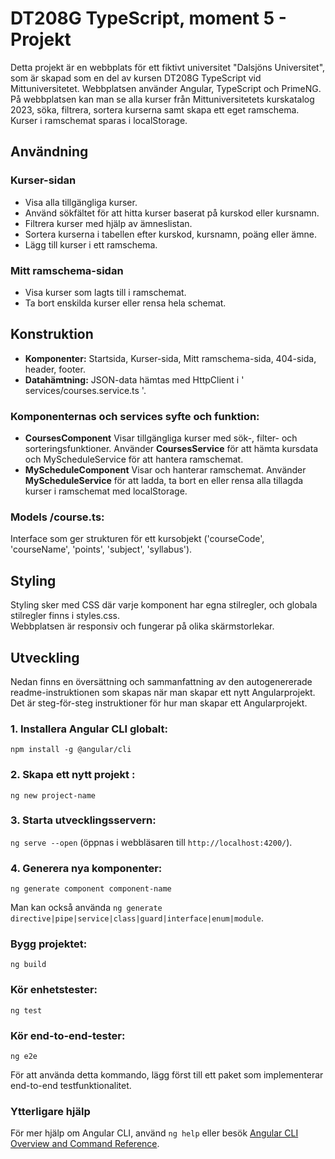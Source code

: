 # DT208G TypeScript, moment 5 - Projekt

Detta projekt är en webbplats för ett fiktivt universitet "Dalsjöns Universitet", som är skapad som en del av kursen DT208G TypeScript vid Mittuniversitetet. Webbplatsen använder Angular, TypeScript och PrimeNG. På webbplatsen kan man se alla kurser från Mittuniversitetets kurskatalog 2023, söka, filtrera, sortera kurserna samt skapa ett eget ramschema. Kurser i ramschemat sparas i localStorage.

## Användning

### Kurser-sidan
- Visa alla tillgängliga kurser.
- Använd sökfältet för att hitta kurser baserat på kurskod eller kursnamn.
- Filtrera kurser med hjälp av ämneslistan.
- Sortera kurserna i tabellen efter kurskod, kursnamn, poäng eller ämne.
- Lägg till kurser i ett ramschema.

### Mitt ramschema-sidan
- Visa kurser som lagts till i ramschemat.
- Ta bort enskilda kurser eller rensa hela schemat.

## Konstruktion
- **Komponenter:** Startsida, Kurser-sida, Mitt ramschema-sida, 404-sida, header, footer.
- **Datahämtning:** JSON-data hämtas med HttpClient i ' services/courses.service.ts '.

### Komponenternas och services syfte och funktion:
- **CoursesComponent** Visar tillgängliga kurser med sök-, filter- och sorteringsfunktioner. Använder **CoursesService** för att hämta kursdata och MyScheduleService för att hantera ramschemat.
- **MyScheduleComponent** Visar och hanterar ramschemat. Använder **MyScheduleService** för att ladda, ta bort en eller rensa alla tillagda kurser i ramschemat med localStorage.

### Models /course.ts:
Interface som ger strukturen för ett kursobjekt ('courseCode', 'courseName', 'points', 'subject', 'syllabus').

## Styling
Styling sker med CSS där varje komponent har egna stilregler, och globala stilregler finns i styles.css. <br> Webbplatsen är responsiv och fungerar på olika skärmstorlekar.

## Utveckling

Nedan finns en översättning och sammanfattning av den autogenererade readme-instruktionen som skapas när man skapar ett nytt Angularprojekt.
Det är steg-för-steg instruktioner för hur man skapar ett Angularprojekt.

### 1. Installera Angular CLI globalt:

`npm install -g @angular/cli`

### 2. Skapa ett nytt projekt :

`ng new project-name`

### 3. Starta utvecklingsservern:

`ng serve --open` (öppnas i webbläsaren till `http://localhost:4200/`).

### 4. Generera nya komponenter:

`ng generate component component-name`

Man kan också använda `ng generate directive|pipe|service|class|guard|interface|enum|module`.

### Bygg projektet:

`ng build`

### Kör enhetstester:

`ng test`

### Kör end-to-end-tester:

`ng e2e`

För att använda detta kommando, lägg först till ett paket som implementerar end-to-end testfunktionalitet.

### Ytterligare hjälp

För mer hjälp om Angular CLI, använd `ng help` eller besök [Angular CLI Overview and Command Reference](https://angular.io/cli).